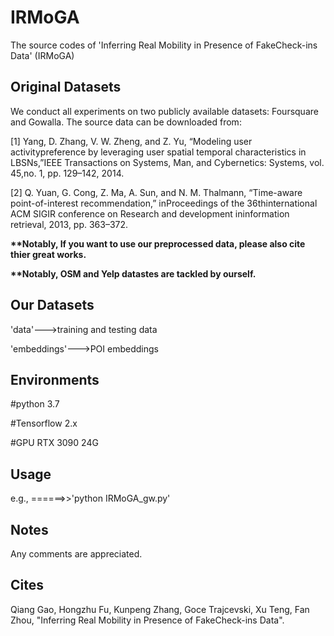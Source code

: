 # IRMoGA
The source codes of 'Inferring Real Mobility in Presence of FakeCheck-ins Data' (IRMoGA)

## Original Datasets
We conduct all experiments on two publicly available datasets: Foursquare and Gowalla.
The source data can be downloaded from:
<p>[1] Yang,  D.  Zhang,  V.  W.  Zheng,  and  Z.  Yu,  “Modeling  user  activitypreference by leveraging user spatial temporal characteristics in LBSNs,”IEEE Transactions on Systems, Man, and Cybernetics: Systems, vol. 45,no. 1, pp. 129–142, 2014. </p>
<p>[2] Q.  Yuan,  G.  Cong,  Z.  Ma,  A.  Sun,  and  N.  M.  Thalmann,  “Time-aware  point-of-interest  recommendation,”  inProceedings  of  the  36thinternational  ACM  SIGIR  conference  on  Research  and  development  ininformation retrieval, 2013, pp. 363–372.</p>

<strong> **Notably, If you want to use our preprocessed data, please also cite thier great works.</strong>

<strong> **Notably, OSM and Yelp datastes are tackled by ourself.</strong>

## Our Datasets

<p>'data'--->training and testing data</p>
<p>'embeddings'--->POI embeddings</p>

## Environments
<p>#python 3.7</p>
<p>#Tensorflow 2.x</p>
<p>#GPU RTX 3090 24G </p>

## Usage
e.g., ======>>'python IRMoGA_gw.py'

## Notes
Any comments are appreciated.

## Cites
Qiang Gao, Hongzhu Fu, Kunpeng Zhang, Goce Trajcevski, Xu Teng, Fan Zhou, "Inferring Real Mobility in Presence of FakeCheck-ins Data".
  



